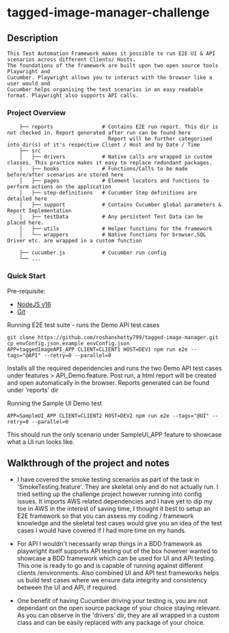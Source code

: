 # tagged-image-manager-challenge

## Description
    This Test Automation Framework makes it possible to run E2E UI & API scenarios across different Clients/ Hosts.
    The foundations of the framework are built upon two open source tools Playwright and
    Cucumber. Playwright allows you to interact with the browser like a user would and 
    Cucumber helps organising the test scenarios in an easy readable format. Playwright also supports API calls. 
     
### Project Overview

      
        ├── reports                # Contains E2E run report. This dir is not checked in. Report generated after run can be found here 
                                     Report will be further categorised into dir(s) of it's respective Client / Host and by Date / Time
        ├── src                    
        │   ├── drivers            # Native calls are wrapped in custom classes. This practice makes it easy to replace redundant packages.
        │   ├── hooks              # Functions/Calls to be made before/after scenarios are stored here
        │   ├── pages              # Element locators and functions to perform actions on the application
        │   ├── step-definitions   # Cucumber Step definitions are detailed here
        │   ├── support            # Contains Cucumber global parameters & Report Implementation
        │   ├── testData           # Any persistent Test Data can be placed here. 
        │   ├── utils              # Helper functions for the framework
        │   └── wrappers           # Native functions for browser,SQL Driver etc. are wrapped in a custom function                
        
        ├── cucumber.js            # Cucumber run config
        └── ...
        
### Quick Start 

Pre-requisite:
     
- [NodeJS v16](https://nodejs.org/en/download/)
- [Git](https://git-scm.com/downloads)
     

Running E2E test suite - runs the Demo API test cases 

```shell
git clone https://github.com/roshanshetty799/tagged-image-manager.git
cp envConfig.json.example envConfig.json
APP=taggedImageAPI_APP CLIENT=CLIENT1 HOST=DEV1 npm run e2e --tags="@API" --retry=0 --parallel=0
```

Installs all the required dependencies and runs the two Demo API test cases under 
features > API_Demo.feature. Post run, a html report will be created and open automatically 
in the browser. Reports generated can be found under 'reports' dir


Running the Sample UI Demo test 

```shell
APP=SampleUI_APP CLIENT=CLIENT2 HOST=DEV2 npm run e2e --tags="@UI" --retry=0 --parallel=0
```

This should run the only scenario under SampleUI_APP feature to showcase what a UI run looks like.



 
## Walkthrough of the project and notes

- I have covered the smoke testing scenarios as part of the task in 'SmokeTesting.feature'. They are 
skeletal only and do not actually run. I tried setting up the challenge project however running into config issues. It imports
AWS related dependencies and I have yet to dip my toe in AWS in the interest of saving time, I thought it best to 
setup an E2E framework so that you can assess my coding / framework knowledge and the skeletal test cases would give you an idea of 
the test cases I would have covered if I had more time on my hands. 

- For API I wouldn't necessarily wrap things in a BDD framework as playwright itself supports API
testing out of the box however wanted to showcase a BDD framework which can be used for UI and API 
testing. This one is ready to go and is capable of running against different clients /environments.
Also combined UI and API test frameworks helps us build test cases where we ensure data integrity and consistency 
between the UI and API, if required. 

- One benefit of having Cucumber driving your testing is, you are not dependant on the open source 
package of your choice staying relevant. As you can observe in the 'drivers' dir, they are all wrapped 
in a custom class and can be easily replaced with any package of your choice. 



      
  
